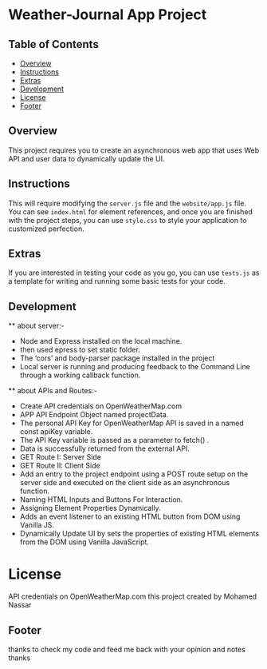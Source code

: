 # Weather-Journal App Project

## Table of Contents

-   [Overview](#Overview)
-   [Instructions](#instructions)
-   [Extras](#Extras)
-   [Development](#Development)
-   [License](#License)
-   [Footer](#Footer)

## Overview

This project requires you to create an asynchronous web app that uses Web API and user data to dynamically update the UI.

## Instructions

This will require modifying the `server.js` file and the `website/app.js` file. You can see `index.html` for element references, and once you are finished with the project steps, you can use `style.css` to style your application to customized perfection.

## Extras

If you are interested in testing your code as you go, you can use `tests.js` as a template for writing and running some basic tests for your code.

## Development

\*\* about server:-

-   Node and Express installed on the local machine.
-   then used epress to set static folder.
-   The ‘cors’ and body-parser package installed in the project
-   Local server is running and producing feedback to the Command Line through a working callback function.

\*\* about APIs and Routes:-

-   Create API credentials on OpenWeatherMap.com
-   APP API Endpoint Object named projectData.
-   The personal API Key for OpenWeatherMap API is saved in a named const apiKey variable.
-   The API Key variable is passed as a parameter to fetch() .
-   Data is successfully returned from the external API.
-   GET Route I: Server Side
-   GET Route II: Client Side
-   Add an entry to the project endpoint using a POST route setup on the server side and executed on the client side as an asynchronous function.
-   Naming HTML Inputs and Buttons For Interaction.
-   Assigning Element Properties Dynamically.
-   Adds an event listener to an existing HTML button from DOM using Vanilla JS.
-   Dynamically Update UI by sets the properties of existing HTML elements from the DOM using Vanilla JavaScript.

# License

API credentials on OpenWeatherMap.com
this project created by Mohamed Nassar

## Footer

thanks to check my code and feed me back with your opinion and notes thanks
